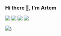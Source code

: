 ### Hi there 👋, I'm Artem

![](https://img.shields.io/badge/OS-macos-informational?style=flat&logo=apple&logoColor=white&color=A2AAAD)
![](https://img.shields.io/badge/OS-Linux-informational?style=flat&logo=linux&logoColor=white&color=77216F)
![](https://img.shields.io/badge/Editor-VSCode-informational?style=flat&logo=visual-studio-code&logoColor=white&color=0078d7)
![](https://img.shields.io/badge/Code-Python-informational?style=flat&logo=python&logoColor=white&color=4584b6)

![](https://github-readme-stats.vercel.app/api/top-langs/?username=artemermulin&layout=compact&langs_count=30))
